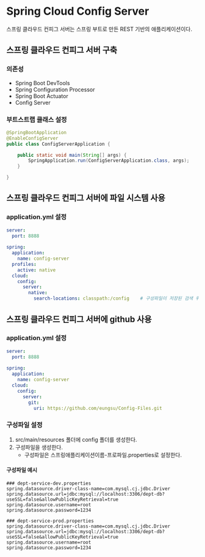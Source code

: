 # Spring Cloud Config Server
스프링 클라우드 컨피그 서버는 스프링 부트로 만든 REST 기반의 애플리케이션이다.

## 스프링 클라우드 컨피그 서버 구축
### 의존성
- Spring Boot DevTools
- Spring Configuration Processor
- Spring Boot Actuator
- Config Server

### 부트스트랩 클래스 설정
```java
@SpringBootApplication
@EnableConfigServer
public class ConfigServerApplication {

	public static void main(String[] args) {
		SpringApplication.run(ConfigServerApplication.class, args);
	}

}
```

## 스프링 클라우드 컨피그 서버에 파일 시스템 사용
### application.yml 설정
```yml
server:
  port: 8888
  
spring:
  application:
    name: config-server
  profiles:
    active: native
  cloud:
    config:
      server:
        native:
          search-locations: classpath:/config    # 구성파일이 저장된 검색 위치를 설정한다.
```

## 스프링 클라우드 컨피그 서버에 github 사용
### application.yml 설정
```yml
server:
  port: 8888
  
spring:
  application:
    name: config-server
  cloud:
    config:
      server:
        git:
          uri: https://github.com/eungsu/Config-Files.git
```

### 구성파일 설정
1. src/main/resources 폴더에 config 폴더를 생성한다.
2. 구성파일을 생성한다.
   - 구성파일은 스프링애플리케이션이름-프로파일.properties로 설정한다.
  
#### 구성파일 예시
```properties
### dept-service-dev.properties
spring.datasource.driver-class-name=com.mysql.cj.jdbc.Driver
spring.datasource.url=jdbc:mysql://localhost:3306/dept-db?useSSL=false&allowPublicKeyRetrieval=true
spring.datasource.username=root
spring.datasource.password=1234
```

```properties
### dept-service-prod.properties
spring.datasource.driver-class-name=com.mysql.cj.jdbc.Driver
spring.datasource.url=jdbc:mysql://localhost:3306/dept-db?useSSL=false&allowPublicKeyRetrieval=true
spring.datasource.username=root
spring.datasource.password=1234
```

